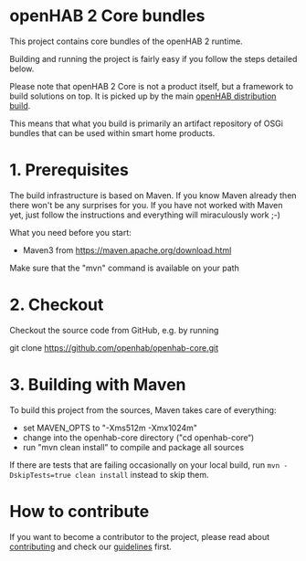 # openHAB 2 Core bundles

This project contains core bundles of the openHAB 2 runtime.

Building and running the project is fairly easy if you follow the steps detailed below.

Please note that openHAB 2 Core is not a product itself, but a framework to build solutions on top.
It is picked up by the main [openHAB distribution build](https://github.com/openhab/openhab-distro).

This means that what you build is primarily an artifact repository of OSGi bundles that can be used within smart home products.

1\. Prerequisites
=================

The build infrastructure is based on Maven. 
If you know Maven already then there won't be any surprises for you. 
If you have not worked with Maven yet, just follow the instructions and everything will miraculously work ;-)

What you need before you start:
- Maven3 from https://maven.apache.org/download.html

Make sure that the "mvn" command is available on your path

2\. Checkout
============

Checkout the source code from GitHub, e.g. by running

git clone https://github.com/openhab/openhab-core.git

3\. Building with Maven
=======================

To build this project from the sources, Maven takes care of everything:
- set MAVEN_OPTS to "-Xms512m -Xmx1024m"
- change into the openhab-core directory ("cd openhab-core“)
- run "mvn clean install" to compile and package all sources

If there are tests that are failing occasionally on your local build, run `mvn -DskipTests=true clean install` instead to skip them.

# How to contribute

If you want to become a contributor to the project, please read about [contributing](https://www.openhab.org/docs/developer/contributing/contributing.html) and check our [guidelines](https://www.openhab.org/docs/developer/development/guidelines.html) first.

